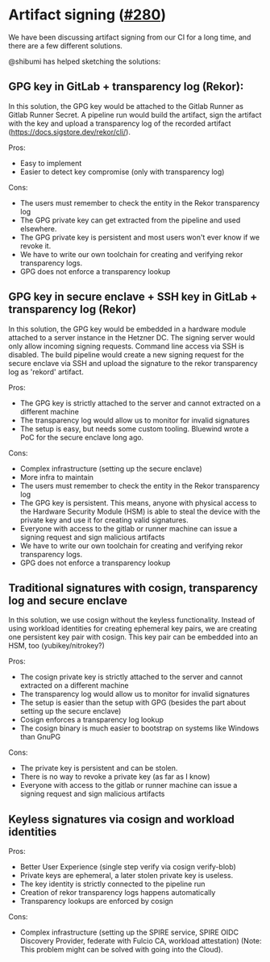 # Artifact signing ([#280](https://gitlab.archlinux.org/archlinux/infrastructure/-/issues/280))

We have been discussing artifact signing from our CI for a long time, 
and there are a few different solutions.

@shibumi has helped sketching the solutions:

## GPG key in GitLab + transparency log (Rekor):

In this solution, the GPG key would be attached to the Gitlab Runner
as Gitlab Runner Secret. A pipeline run would build the artifact,
sign the artifact with the key and upload a transparency log of the 
recorded
artifact (https://docs.sigstore.dev/rekor/cli/).

Pros:
* Easy to implement
* Easier to detect key compromise (only with transparency log)

Cons:
* The users must remember to check the entity in the Rekor transparency 
log
* The GPG private key can get extracted from the pipeline and used 
elsewhere.
* The GPG private key is persistent and most users won't ever know if 
we revoke it.
* We have to write our own toolchain for creating and verifying rekor 
transparency logs.
* GPG does not enforce a transparency lookup

## GPG key in secure enclave + SSH key in GitLab + transparency log (Rekor)

In this solution, the GPG key would be embedded in a hardware module 
attached
to a server instance in the Hetzner DC. The signing server would only 
allow
incoming signing requests. Command line access via SSH is disabled.
The build pipeline would create a new signing request for the secure 
enclave
via SSH and upload the signature to the rekor transparency log as 
'rekord' artifact.

Pros:
* The GPG key is strictly attached to the server and cannot extracted 
on a different machine
* The transparency log would allow us to monitor for invalid signatures
* The setup is easy, but needs some custom tooling. Bluewind wrote a 
PoC for the secure enclave long ago.

Cons:
* Complex infrastructure (setting up the secure enclave)
* More infra to maintain
* The users must remember to check the entity in the Rekor transparency 
log
* The GPG key is persistent. This means, anyone with physical access to 
the Hardware Security Module (HSM) is able to steal the device with the 
private key and use it for creating valid signatures.
* Everyone with access to the gitlab or runner machine can issue a 
signing request and sign malicious artifacts
* We have to write our own toolchain for creating and verifying rekor 
transparency logs.
* GPG does not enforce a transparency lookup

## Traditional signatures with cosign, transparency log and secure enclave

In this solution, we use cosign without the keyless functionality.
Instead of using workload identities for creating ephemeral key pairs,
we are creating one persistent key pair with cosign. This key pair
can be embedded into an HSM, too (yubikey/nitrokey?)

Pros:
* The cosign private key is strictly attached to the server and cannot 
extracted on a different machine
* The transparency log would allow us to monitor for invalid signatures
* The setup is easier than the setup with GPG (besides the part about 
setting up the secure enclave)
* Cosign enforces a transparency log lookup
* The cosign binary is much easier to bootstrap on systems like Windows 
than GnuPG

Cons:
* The private key is persistent and can be stolen.
* There is no way to revoke a private key (as far as I know)
* Everyone with access to the gitlab or runner machine can issue a 
signing request and sign malicious artifacts

## Keyless signatures via cosign and workload identities

Pros:
* Better User Experience (single step verify via cosign verify-blob)
* Private keys are ephemeral, a later stolen private key is useless.
* The key identity is strictly connected to the pipeline run
* Creation of rekor transparency logs happens automatically
* Transparency lookups are enforced by cosign

Cons:
* Complex infrastructure (setting up the SPIRE service, SPIRE OIDC 
Discovery Provider, federate with Fulcio CA, workload attestation) 
(Note: This problem might can be solved with going into the Cloud).
